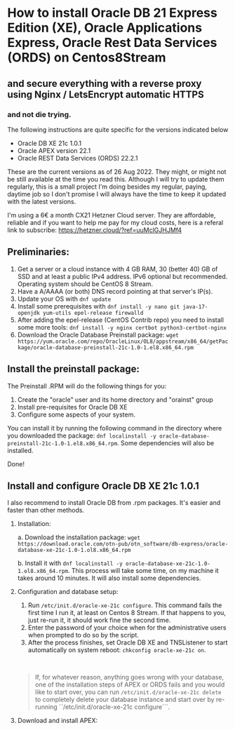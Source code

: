 # How to install Oracle DB 21 Express Edition (XE), Oracle Applications Express, Oracle Rest Data Services (ORDS) on Centos8Stream
## and secure everything with a reverse proxy using Nginx / LetsEncrypt automatic HTTPS
### and not die trying. 

The following instructions are quite specific for the versions indicated below
- Oracle DB XE 21c 1.0.1
- Oracle APEX version 22.1
- Oracle REST Data Services (ORDS) 22.2.1

These are the current versions as of 26 Aug 2022. They might, or might not be still available at the time you read this. Although I will try to update them regularly, this is a small project I'm doing besides my regular, paying, daytime job so I don't promise I will always have the time to keep it updated with the latest versions. 

I'm using a 6€ a month CX21 Hetzner Cloud server. They are affordable, reliable and if you want to help me pay for my cloud costs, here is a referal link to subscribe: https://hetzner.cloud/?ref=uuMclGJHJMf4 

## Preliminaries:

1. Get a server or a cloud instance with 4 GB RAM, 30 (better 40) GB of SSD and at least a public IPv4 address. IPv6 optional but recommended. Operating system should be CentOS 8 Stream. 
2. Have a A/AAAA (or both) DNS record pointing at that server's IP(s).
3. Update your OS with ```dnf update```
4. Install some prerequisites with ```dnf install -y nano git java-17-openjdk yum-utils epel-release firewalld```
5. After adding the epel-release (CentOS Contrib repo) you need to install some more tools: ```dnf install -y nginx certbot python3-certbot-nginx```
6. Download the Oracle Database Preinstall package: ```wget https://yum.oracle.com/repo/OracleLinux/OL8/appstream/x86_64/getPackage/oracle-database-preinstall-21c-1.0-1.el8.x86_64.rpm```

## Install the preinstall package:

The Preinstall .RPM will do the following things for you: 

1. Create the "oracle" user and its home directory and "orainst" group
2. Install pre-requisites for Oracle DB XE
3. Configure some aspects of your system. 

You can install it by running the following command in the directory where you downloaded the package: ```dnf localinstall -y oracle-database-preinstall-21c-1.0-1.el8.x86_64.rpm```. Some dependencies will also be installed. 

Done! 

## Install and configure Oracle DB XE 21c 1.0.1

I also recommend to install Oracle DB from .rpm packages. It's easier and faster than other methods. 

1. Installation: 

    a. Download the installation package: ```wget https://download.oracle.com/otn-pub/otn_software/db-express/oracle-database-xe-21c-1.0-1.ol8.x86_64.rpm```

    b. Install it with ```dnf localinstall -y oracle-database-xe-21c-1.0-1.ol8.x86_64.rpm```. This process will take some time, on my machine it takes around 10 minutes. It will also install some dependencies. 

2. Configuration and database setup: 

    1. Run ```/etc/init.d/oracle-xe-21c configure```. This command fails the first time I run it, at least on Centos 8 Stream. If that happens to you, just re-run it, it should work fine the second time. 
    2. Enter the password of your choice when for the administrative users when prompted to do so by the script. 
    3. After the process finishes, set Oracle DB XE and TNSListener to start automatically on system reboot: ```chkconfig oracle-xe-21c on```.

    &nbsp;
    > If, for whatever reason, anything goes wrong with your database, one of the installation steps of APEX or ORDS fails and you would like to start over, you can run ```/etc/init.d/oracle-xe-21c delete``` to completely delete your database instance and start over by re-running ``/etc/init.d/oracle-xe-21c configure```.

3. Download and install APEX:
